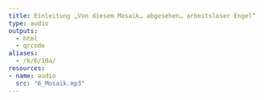 ```yaml
---
title: Einleitung „Von diesem Mosaik… abgesehen… arbeitsloser Engel“
type: audio
outputs:
  - html
  - qrcode
aliases:
  - /k/6/10a/
resources:
- name: audio
  src: "6_Mosaik.mp3"
---
```

